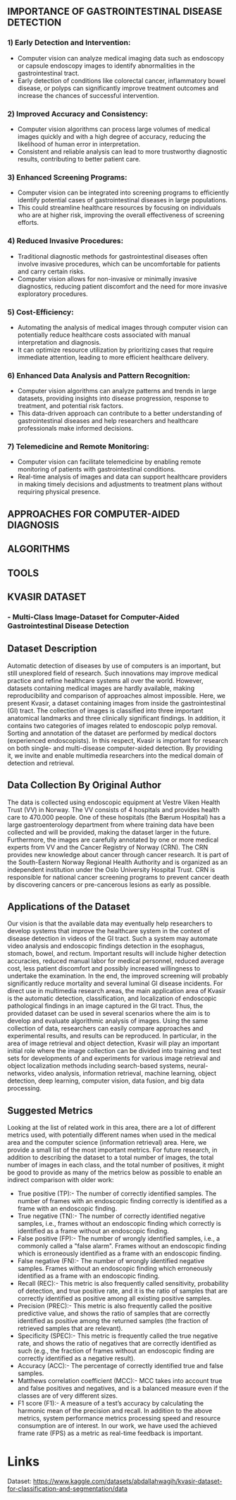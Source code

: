 ## IMPORTANCE OF GASTROINTESTINAL DISEASE DETECTION
### 1) Early Detection and Intervention:
* Computer vision can analyze medical imaging data such as endoscopy or capsule endoscopy images to identify abnormalities in the gastrointestinal tract.
* Early detection of conditions like colorectal cancer, inflammatory bowel disease, or polyps can significantly improve treatment outcomes and increase the chances of successful intervention.
### 2) Improved Accuracy and Consistency:
* Computer vision algorithms can process large volumes of medical images quickly and with a high degree of accuracy, reducing the likelihood of human error in interpretation.
* Consistent and reliable analysis can lead to more trustworthy diagnostic results, contributing to better patient care.
### 3) Enhanced Screening Programs:
* Computer vision can be integrated into screening programs to efficiently identify potential cases of gastrointestinal diseases in large populations.
* This could streamline healthcare resources by focusing on individuals who are at higher risk, improving the overall effectiveness of screening efforts.
### 4) Reduced Invasive Procedures:
* Traditional diagnostic methods for gastrointestinal diseases often involve invasive procedures, which can be uncomfortable for patients and carry certain risks.
* Computer vision allows for non-invasive or minimally invasive diagnostics, reducing patient discomfort and the need for more invasive exploratory procedures.
### 5) Cost-Efficiency:
* Automating the analysis of medical images through computer vision can potentially reduce healthcare costs associated with manual interpretation and diagnosis.
* It can optimize resource utilization by prioritizing cases that require immediate attention, leading to more efficient healthcare delivery.
### 6) Enhanced Data Analysis and Pattern Recognition:
* Computer vision algorithms can analyze patterns and trends in large datasets, providing insights into disease progression, response to treatment, and potential risk factors.
* This data-driven approach can contribute to a better understanding of gastrointestinal diseases and help researchers and healthcare professionals make informed decisions.
### 7) Telemedicine and Remote Monitoring:
* Computer vision can facilitate telemedicine by enabling remote monitoring of patients with gastrointestinal conditions.
* Real-time analysis of images and data can support healthcare providers in making timely decisions and adjustments to treatment plans without requiring physical presence.
  
## APPROACHES FOR COMPUTER-AIDED DIAGNOSIS

## ALGORITHMS

## TOOLS


## KVASIR DATASET 
### - Multi-Class Image-Dataset for Computer-Aided Gastrointestinal Disease Detection
## Dataset Description
Automatic detection of diseases by use of computers is an important, but still unexplored field of research. Such innovations may improve medical practice and refine healthcare systems all over the world. However, datasets containing medical images are hardly available, making reproducibility and comparison of approaches almost impossible. Here, we present Kvasir, a dataset containing images from inside the gastrointestinal (GI) tract. The collection of images is classified into three important anatomical landmarks and three clinically significant findings. In addition, it contains two categories of images related to endoscopic polyp removal. Sorting and annotation of the dataset are performed by medical doctors (experienced endoscopists). In this respect, Kvasir is important for research on both single- and multi-disease computer-aided detection. By providing it, we invite and enable multimedia researchers into the medical domain of detection and retrieval.

## Data Collection By Original Author
The data is collected using endoscopic equipment at Vestre Viken Health Trust (VV) in Norway. The VV consists of 4 hospitals and provides health care to 470.000 people. One of these hospitals (the Bærum Hospital) has a large gastroenterology department from where training data have been collected and will be provided, making the dataset larger in the future. Furthermore, the images are carefully annotated by one or more medical experts from VV and the Cancer Registry of Norway (CRN). The CRN provides new knowledge about cancer through cancer research. It is part of the South-Eastern Norway Regional Health Authority and is organized as an independent institution under the Oslo University Hospital Trust. CRN is responsible for national cancer screening programs to prevent cancer death by discovering cancers or pre-cancerous lesions as early as possible.

## Applications of the Dataset
Our vision is that the available data may eventually help researchers to develop systems that improve the healthcare system in the context of disease detection in videos of the GI tract. Such a system may automate video analysis and endoscopic findings detection in the esophagus, stomach, bowel, and rectum. Important results will include higher detection accuracies, reduced manual labor for medical personnel, reduced average cost, less patient discomfort and possibly increased willingness to undertake the examination. In the end, the improved screening will probably significantly reduce mortality and several luminal GI disease incidents. For direct use in multimedia research areas, the main application area of Kvasir is the automatic detection, classification, and localization of endoscopic pathological findings in an image captured in the GI tract. Thus, the provided dataset can be used in several scenarios where the aim is to develop and evaluate algorithmic analysis of images. Using the same collection of data, researchers can easily compare approaches and experimental results, and results can be reproduced. In particular, in the area of image retrieval and object detection, Kvasir will play an important initial role where the image collection can be divided into training and test sets for developments of and experiments for various image retrieval and object localization methods including search-based systems, neural-networks, video analysis, information retrieval, machine learning, object detection, deep learning, computer vision, data fusion, and big data processing.

## Suggested Metrics
Looking at the list of related work in this area, there are a lot of different metrics used, with potentially different names when used in the medical area and the computer science (information retrieval) area. Here, we provide a small list of the most important metrics. For future research, in addition to describing the dataset to a total number of images, the total number of images in each class, and the total number of positives, it might be good to provide as many of the metrics below as possible to enable an indirect comparison with older work:

* True positive (TP):- The number of correctly identified samples. The number of frames with an endoscopic finding correctly is identified as a frame with an endoscopic finding.
* True negative (TN):- The number of correctly identified negative samples, i.e., frames without an endoscopic finding which correctly is identified as a frame without an endoscopic finding.
* False positive (FP):- The number of wrongly identified samples, i.e., a commonly called a "false alarm". Frames without an endoscopic finding which is erroneously identified as a frame with an endoscopic finding.
* False negative (FN):- The number of wrongly identified negative samples. Frames without an endoscopic finding which erroneously identified as a frame with an endoscopic finding.
* Recall (REC):- This metric is also frequently called sensitivity, probability of detection, and true positive rate, and it is the ratio of samples that are correctly identified as positive among all existing positive samples.
* Precision (PREC):- This metric is also frequently called the positive predictive value, and shows the ratio of samples that are correctly identified as positive among the returned samples (the fraction of retrieved samples that are relevant).
* Specificity (SPEC):- This metric is frequently called the true negative rate, and shows the ratio of negatives that are correctly identified as such (e.g., the fraction of frames without an endoscopic finding are correctly identified as a negative result).
* Accuracy (ACC):- The percentage of correctly identified true and false samples.
* Matthews correlation coefficient (MCC):- MCC takes into account true and false positives and negatives, and is a balanced measure even if the classes are of very different sizes.
* F1 score (F1):- A measure of a test’s accuracy by calculating the harmonic mean of the precision and recall.
In addition to the above metrics, system performance metrics processing speed and resource consumption are of interest. In our work, we have used the achieved frame rate (FPS) as a metric as real-time feedback is important.

# Links
Dataset: https://www.kaggle.com/datasets/abdallahwagih/kvasir-dataset-for-classification-and-segmentation/data
